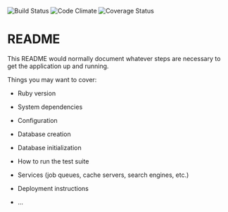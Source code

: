 ![Build Status](https://codeship.com/projects/9876ff90-3d79-0135-b7f6-7e470347b459/status?branch=master)
![Code Climate](https://codeclimate.com/github/jtabas/meal-crawl.png)
![Coverage Status](https://coveralls.io/repos/jtabas/meal-crawl/badge.png)

# README

This README would normally document whatever steps are necessary to get the
application up and running.

Things you may want to cover:

* Ruby version

* System dependencies

* Configuration

* Database creation

* Database initialization

* How to run the test suite

* Services (job queues, cache servers, search engines, etc.)

* Deployment instructions

* ...
